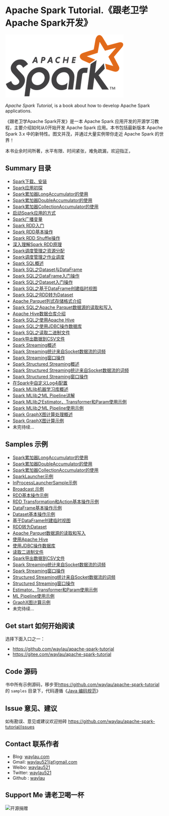 # Apache Spark Tutorial.《跟老卫学Apache Spark开发》

![](images/spark-logo-trademark.png)

*Apache Spark Tutorial*, is a book about how to develop Apache Spark applications.



《跟老卫学Apache Spark开发》是一本 Apache Spark 应用开发的开源学习教程，主要介绍如何从0开始开发 Apache Spark 应用。本书包括最新版本 Apache Spark 3.x 中的新特性。图文并茂，并通过大量实例带你走近 Apache Spark 的世界！

本书业余时间所著，水平有限、时间紧张，难免疏漏，欢迎指正，

## Summary 目录

* [Spark下载、安装](https://developer.huawei.com/consumer/cn/forum/topic/0202568822299090741?fid=23)
* [Spark应用初探](https://developer.huawei.com/consumer/cn/forum/topic/0201568823403320732?fid=23)
* [Spark累加器LongAccumulator的使用](https://developer.huawei.com/consumer/cn/forum/topic/0202622461925310080?fid=23)
* [Spark累加器DoubleAccumulator的使用](https://developer.huawei.com/consumer/cn/forum/topic/0202622590853530085?fid=23)
* [Spark累加器CollectionAccumulator的使用](https://developer.huawei.com/consumer/cn/forum/topic/0202622591182960086?fid=23)
* [启动Spark应用的方式](https://developer.huawei.com/consumer/cn/forum/topic/0202623507783170122?fid=23)
* [Spark广播变量](https://developer.huawei.com/consumer/cn/forum/topic/0202624224916630149?fid=23)
* [Spark RDD入门](https://developer.huawei.com/consumer/cn/forum/topic/0201624386890690172?fid=23)
* [Spark RDD基本操作](https://developer.huawei.com/consumer/cn/forum/topic/0201627152644060234?fid=23)
* [Spark RDD Shuffle操作](https://developer.huawei.com/consumer/cn/forum/topic/0202627152820110215?fid=23)
* [深入理解Spark RDD原理](https://developer.huawei.com/consumer/cn/forum/topic/0202628556358740265?fid=23)
* [Spark调度管理之资源分配](https://developer.huawei.com/consumer/cn/forum/topic/0202629577348060308?fid=23)
* [Spark调度管理之作业调度](https://developer.huawei.com/consumer/cn/forum/topic/0201629622395410333?fid=23)
* [Spark SQL概述](https://developer.huawei.com/consumer/cn/forum/topic/0202630480491580330?fid=23)
* [Spark SQL之Dataset与DataFrame](https://developer.huawei.com/consumer/cn/forum/topic/0202630480727520331?fid=23)
* [Spark SQL之DataFrame入门操作](https://developer.huawei.com/consumer/cn/forum/topic/0201633012983700432?fid=23)
* [Spark SQL之Dataset入门操作](https://developer.huawei.com/consumer/cn/forum/topic/0201633040938970437?fid=23)
* [Spark SQL之基于DataFrame创建临时视图](https://developer.huawei.com/consumer/cn/forum/topic/0202633194774890394?fid=23)
* [Spark SQL之RDD转为Dataset](https://developer.huawei.com/consumer/cn/forum/topic/0201633208926640450?fid=23)
* [Apache Parquet列式存储格式介绍](https://waylau.com/about-apache-parquet/)
* [Spark SQL之Apache Parquet数据源的读取和写入](https://developer.huawei.com/consumer/cn/forum/topic/0202634018676920418?fid=23)
* [Apache Hive数据仓库介绍](https://developer.huawei.com/consumer/cn/forum/topic/0201634752549850505?fid=23)
* [Spark SQL之使用Apache Hive](https://developer.huawei.com/consumer/cn/forum/topic/0202635471716910045?fid=23)
* [Spark SQL之使用JDBC操作数据库](https://developer.huawei.com/consumer/cn/forum/topic/0202635607847820058?fid=23)
* [Spark SQL之读取二进制文件](https://developer.huawei.com/consumer/cn/forum/topic/0202635626764400066?fid=23)
* [Spark导出数据到CSV文件](https://developer.huawei.com/consumer/cn/forum/topic/0202620883150950010?fid=23)
* [Spark Streaming概述](https://developer.huawei.com/consumer/cn/forum/topic/0202636427881730132?fid=23)
* [Spark Streaming统计来自Socket数据流的词频](https://developer.huawei.com/consumer/cn/forum/topic/0201639135765210068?fid=23)
* [Spark Streaming窗口操作](https://developer.huawei.com/consumer/cn/forum/topic/0202639686793340267?fid=23)
* [Spark Structured Streaming概述](https://developer.huawei.com/consumer/cn/forum/topic/0202639990757790283?fid=23)
* [Spark Structured Streaming统计来自Socket数据流的词频](https://developer.huawei.com/consumer/cn/forum/topic/0201640617749310121?fid=23)
* [Spark Structured Streaming窗口操作](https://developer.huawei.com/consumer/cn/forum/topic/0201647684921030332?fid=23)
* [在Spark中自定义Log4j配置](https://developer.huawei.com/consumer/cn/forum/topic/0201647777007740340?fid=23)
* [Spark MLlib机器学习库概述](https://developer.huawei.com/consumer/cn/forum/topic/0201648414415760370?fid=23)
* [Spark MLlib之ML Pipeline详解](https://developer.huawei.com/consumer/cn/forum/topic/0202652669139340720?fid=23)
* [Spark MLlib之Estimator、Transformer和Param使用示例](https://developer.huawei.com/consumer/cn/forum/topic/0201648630447880382?fid=23)
* [Spark MLlib之ML Pipeline使用示例](https://developer.huawei.com/consumer/cn/forum/topic/0202648630694530630?fid=23)
* [Spark GraphX图计算处理概述](https://developer.huawei.com/consumer/cn/forum/topic/0202652669536950721?fid=23)
* [Spark GraphX图计算示例](https://developer.huawei.com/consumer/cn/forum/topic/0201652741940200499?fid=23)
* 未完待续...

## Samples 示例



* [Spark累加器LongAccumulator的使用](samples/spark-java-samples/src/main/java/com/waylau/spark/java/samples/util/LongAccumulatorSample.java)
* [Spark累加器DoubleAccumulator的使用](samples/spark-java-samples/src/main/java/com/waylau/spark/java/samples/util/DoubleAccumulatorSample.java)
* [Spark累加器CollectionAccumulator的使用](samples/spark-java-samples/src/main/java/com/waylau/spark/java/samples/util/CollectionAccumulatorSample.java)
* [SparkLauncher示例](samples/spark-java-samples/src/main/java/com/waylau/spark/java/samples/launcher/SparkLauncherSample.java)
* [InProcessLauncherSample示例](samples/spark-java-samples/src/main/java/com/waylau/spark/java/samples/launcher/InProcessLauncher.java)
* [Broadcast 示例](samples/spark-java-samples/src/main/java/com/waylau/spark/java/samples/broadcast/BroadcastSample.java)
* [RDD基本操作示例](samples/spark-java-samples/src/main/java/com/waylau/spark/java/samples/rdd/JavaRddBasicSample.java)
* [RDD Transformation和Action基本操作示例](samples/spark-java-samples/src/main/java/com/waylau/spark/java/samples/rdd/JavaRddBasicOperationSample.java)
* [DataFrame基本操作示例](samples/spark-java-samples/src/main/java/com/waylau/spark/java/samples/sql/DataFrameBasicExample.java)
* [Dataset基本操作示例](samples/spark-java-samples/src/main/java/com/waylau/spark/java/samples/sql/DatasetBasicExample.java)
* [基于DataFrame创建临时视图](samples/spark-java-samples/src/main/java/com/waylau/spark/java/samples/sql/DataFrameTempViewExample.java)
* [RDD转为Dataset](samples/spark-java-samples/src/main/java/com/waylau/spark/java/samples/sql/DatasetSchemaExample.java)
* [Apache Parquet数据源的读取和写入](samples/spark-java-samples/src/main/java/com/waylau/spark/java/samples/sql/DataSourceParquetExample.java)
* [使用Apache Hive](samples/spark-java-samples/src/main/java/com/waylau/spark/java/samples/sql/DataSourceHiveExample.java)
* [使用JDBC操作数据库](samples/spark-java-samples/src/main/java/com/waylau/spark/java/samples/sql/DataSourceJDBCExample.java)
* [读取二进制文件](samples/spark-java-samples/src/main/java/com/waylau/spark/java/samples/sql/DataSourceBinaryFile.java)
* [Spark导出数据到CSV文件](samples/spark-java-samples/src/main/java/com/waylau/spark/java/samples/sql/WriteCVSExample.java)
* [Spark Streaming统计来自Socket数据流的词频](samples/spark-java-samples/src/main/java/com/waylau/spark/java/samples/streaming/SparkStreamingSocketSample.java)
* [Spark Streaming窗口操作](samples/spark-java-samples/src/main/java/com/waylau/spark/java/samples/streaming/SparkStreamingWimdowSample.java)
* [Structured Streaming统计来自Socket数据流的词频](samples/spark-java-samples/src/main/java/com/waylau/spark/java/samples/sql/streaming/StructuredStreamingSocketSample.java)
* [Structured Streaming窗口操作](samples/spark-java-samples/src/main/java/com/waylau/spark/java/samples/sql/streaming/StructuredStreamingWindowSample.java)
* [Estimator、Transformer和Param使用示例](samples/spark-java-samples/src/main/java/com/waylau/spark/java/samples/ml/EstimatorTransformerParamExample.java)
* [ML Pipeline使用示例](samples/spark-java-samples/src/main/java/com/waylau/spark/java/samples/ml/PipelineExample.java)
* [GraphX图计算示例](samples/spark-java-samples/src/main/java/com/waylau/spark/java/samples/rdd/JavaRddGraphXSample.java)
* 未完待续...





## Get start 如何开始阅读

选择下面入口之一：

* <https://github.com/waylau/apache-spark-tutorial>
* <https://gitee.com/waylau/apache-spark-tutorial>


## Code 源码

书中所有示例源码，移步至<https://github.com/waylau/apache-spark-tutorial>的 `samples` 目录下，代码遵循《[Java 编码规范](<http://waylau.com/java-code-conventions>)》

## Issue 意见、建议

如有勘误、意见或建议欢迎拍砖 <https://github.com/waylau/apache-spark-tutorial/issues>

## Contact 联系作者

* Blog: [waylau.com](http://waylau.com)
* Gmail: [waylau521(at)gmail.com](mailto:waylau521@gmail.com)
* Weibo: [waylau521](http://weibo.com/waylau521)
* Twitter: [waylau521](https://twitter.com/waylau521)
* Github : [waylau](https://github.com/waylau)


## Support Me 请老卫喝一杯

![开源捐赠](https://waylau.com/images/showmethemoney-sm.jpg)
